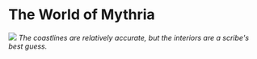 # The World of Mythria

![](mythria_world.png)
*The coastlines are relatively accurate, but the interiors are a scribe's best guess.*
